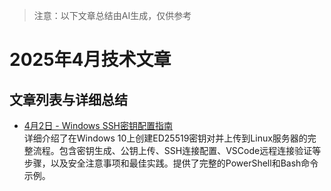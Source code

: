 > 注意：以下文章总结由AI生成，仅供参考

# 2025年4月技术文章

## 文章列表与详细总结

- [4月2日 - Windows SSH密钥配置指南](./04-02-01.md)  
  详细介绍了在Windows 10上创建ED25519密钥对并上传到Linux服务器的完整流程。包含密钥生成、公钥上传、SSH连接配置、VSCode远程连接验证等步骤，以及安全注意事项和最佳实践。提供了完整的PowerShell和Bash命令示例。
